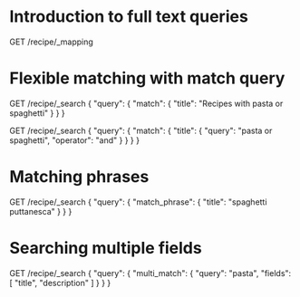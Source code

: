 # Introduction to full text queries
GET /recipe/_mapping


# Flexible matching with match query
GET /recipe/_search
{
  "query": {
    "match": {
      "title": "Recipes with pasta or spaghetti"
    }
  }
}

GET /recipe/_search
{
  "query": {
    "match": {
      "title": {
        "query": "pasta or spaghetti",
        "operator": "and"
      }
    }
  }
}


# Matching phrases
GET /recipe/_search
{
  "query": {
    "match_phrase": {
      "title": "spaghetti puttanesca"
    }
  }
}


# Searching multiple fields
GET /recipe/_search
{
  "query": {
    "multi_match": {
      "query": "pasta",
      "fields": [ "title", "description" ]
    }
  }
}